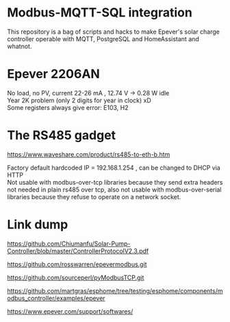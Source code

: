 
# Modbus-MQTT-SQL integration

This repository is a bag of scripts and hacks to make Epever's solar charge controller operable with MQTT, PostgreSQL and HomeAssistant and whatnot.  

# Epever 2206AN

No load, no PV, current 22-26 mA , 12.74 V -> 0.28 W idle  
Year 2K problem (only 2 digits for year in clock) xD  
Some registers always give error: E103, H2  

# The RS485 gadget

https://www.waveshare.com/product/rs485-to-eth-b.htm  

Factory default hardcoded IP = 192.168.1.254 , can be changed to DHCP via HTTP  
Not usable with modbus-over-tcp libraries because they send extra headers not needed in plain rs485 over tcp,
also not usable with modbus-over-serial libraries because they refuse to operate on a network socket.  

# Link dump

https://github.com/Chiumanfu/Solar-Pump-Controller/blob/master/ControllerProtocolV2.3.pdf  

https://github.com/rosswarren/epevermodbus.git  

https://github.com/sourceperl/pyModbusTCP.git  

https://github.com/martgras/esphome/tree/testing/esphome/components/modbus_controller/examples/epever  

https://www.epever.com/support/softwares/  

